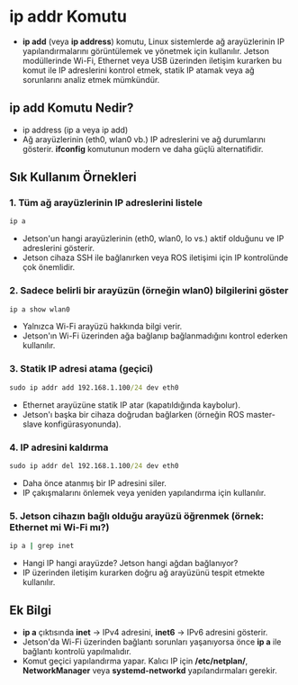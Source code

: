 # ip addr Komutu

* **ip add** (veya **ip address**) komutu, Linux sistemlerde ağ arayüzlerinin IP yapılandırmalarını görüntülemek ve yönetmek için kullanılır. Jetson modüllerinde Wi-Fi, Ethernet veya USB üzerinden iletişim kurarken bu komut ile IP adreslerini kontrol etmek, statik IP atamak veya ağ sorunlarını analiz etmek mümkündür.

## ip add Komutu Nedir?

* ip address (ip a veya ip add)
* Ağ arayüzlerinin (eth0, wlan0 vb.) IP adreslerini ve ağ durumlarını gösterir. **ifconfig** komutunun modern ve daha güçlü alternatifidir.

## Sık Kullanım Örnekleri

### 1. Tüm ağ arayüzlerinin IP adreslerini listele

```cmd
ip a
```
* Jetson'un hangi arayüzlerinin (eth0, wlan0, Io vs.) aktif olduğunu ve IP adreslerini gösterir.
* Jetson cihaza SSH ile bağlanırken veya ROS iletişimi için IP kontrolünde çok önemlidir.

### 2. Sadece belirli bir arayüzün (örneğin wlan0) bilgilerini göster

```cmd
ip a show wlan0
```

* Yalnızca Wi-Fi arayüzü hakkında bilgi verir.
* Jetson'ın Wi-Fi üzerinden ağa bağlanıp bağlanmadığını kontrol ederken kullanılır.

### 3. Statik IP adresi atama (geçici)

```cmd
sudo ip addr add 192.168.1.100/24 dev eth0
```
* Ethernet arayüzüne statik IP atar (kapatıldığında kaybolur).
* Jetson'ı başka bir cihaza doğrudan bağlarken (örneğin ROS master-slave konfigürasyonunda).

### 4. IP adresini kaldırma

```cmd
sudo ip addr del 192.168.1.100/24 dev eth0
```
* Daha önce atanmış bir IP adresini siler.
* IP çakışmalarını önlemek veya yeniden yapılandırma için kullanılır.

### 5. Jetson cihazın bağlı olduğu arayüzü öğrenmek (örnek: Ethernet mi Wi-Fi mı?)

```cmd
ip a | grep inet
```
* Hangi IP hangi arayüzde? Jetson hangi ağdan bağlanıyor?
* IP üzerinden iletişim kurarken doğru ağ arayüzünü tespit etmekte kullanılır.

## Ek Bilgi

* **ip a** çıktısında **inet** -> IPv4 adresini, **inet6** -> IPv6 adresini gösterir.
* Jetson'da Wi-Fi üzerinden bağlantı sorunları yaşanıyorsa önce **ip a** ile bağlantı kontrolü yapılmalıdır.
* Komut geçici yapılandırma yapar. Kalıcı IP için **/etc/netplan/**, **NetworkManager** veya **systemd-networkd** yapılandırmaları gerekir.








































